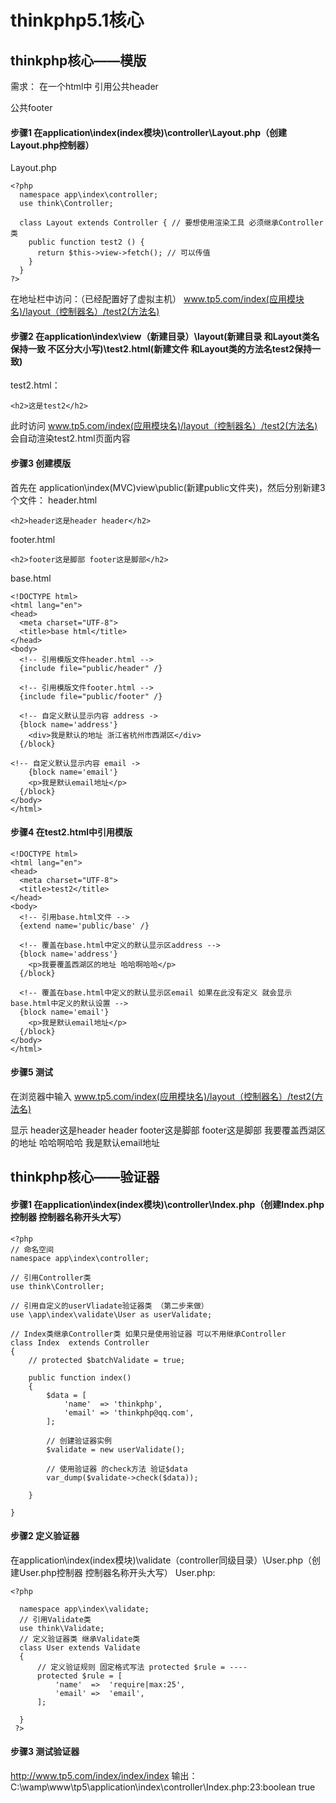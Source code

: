 # thinkphp5.1核心

## thinkphp核心——模版
需求：
在一个html中 
引用公共header

公共footer

#### 步骤1 在application\index(index模块)\controller\Layout.php（创建Layout.php控制器）
Layout.php
```
<?php 
  namespace app\index\controller;
  use think\Controller; 

  class Layout extends Controller { // 要想使用渲染工具 必须继承Controller类
    public function test2 () {
      return $this->view->fetch(); // 可以传值
    }
  }
?>
```
在地址栏中访问：（已经配置好了虚拟主机）
www.tp5.com/index(应用模块名)/layout（控制器名）/test2(方法名)

#### 步骤2 在application\index\view（新建目录）\layout(新建目录 和Layout类名保持一致 不区分大小写)\test2.html(新建文件 和Layout类的方法名test2保持一致)
test2.html：
```
<h2>这是test2</h2>
```
此时访问
www.tp5.com/index(应用模块名)/layout（控制器名）/test2(方法名)
会自动渲染test2.html页面内容

#### 步骤3 创建模版
首先在 application\index\(MVC)view\public(新建public文件夹)，然后分别新建3个文件：
header.html
```
<h2>header这是header header</h2>
```

footer.html
```
<h2>footer这是脚部 footer这是脚部</h2>
```

base.html
```
<!DOCTYPE html>
<html lang="en">
<head>
  <meta charset="UTF-8">
  <title>base html</title>
</head>
<body>
  <!-- 引用模版文件header.html -->
  {include file="public/header" /}

  <!-- 引用模版文件footer.html -->
  {include file="public/footer" /}

  <!-- 自定义默认显示内容 address ->
  {block name='address'}
    <div>我是默认的地址 浙江省杭州市西湖区</div>
  {/block}

<!-- 自定义默认显示内容 email ->
    {block name='email'}
    <p>我是默认email地址</p>
  {/block}
</body>
</html>
```

#### 步骤4 在test2.html中引用模版
```
<!DOCTYPE html>
<html lang="en">
<head>
  <meta charset="UTF-8">
  <title>test2</title>
</head>
<body>
  <!-- 引用base.html文件 -->
  {extend name='public/base' /}

  <!-- 覆盖在base.html中定义的默认显示区address -->
  {block name='address'}
    <p>我要覆盖西湖区的地址 哈哈啊哈哈</p>
  {/block}
  
  <!-- 覆盖在base.html中定义的默认显示区email 如果在此没有定义 就会显示base.html中定义的默认设置 -->
  {block name='email'}
    <p>我是默认email地址</p>
  {/block}
</body>
</html>
```

#### 步骤5 测试 
在浏览器中输入
www.tp5.com/index(应用模块名)/layout（控制器名）/test2(方法名)

显示
header这是header header
footer这是脚部 footer这是脚部
我要覆盖西湖区的地址 哈哈啊哈哈
我是默认email地址

## thinkphp核心——验证器
#### 步骤1 在application\index(index模块)\controller\Index.php（创建Index.php控制器 控制器名称开头大写）
```
<?php
// 命名空间
namespace app\index\controller;

// 引用Controller类
use think\Controller;

// 引用自定义的userVliadate验证器类 （第二步来做）
use \app\index\validate\User as userValidate;

// Index类继承Controller类 如果只是使用验证器 可以不用继承Controller
class Index  extends Controller
{
    // protected $batchValidate = true;
    
    public function index()
    {
        $data = [
            'name'  => 'thinkphp',
            'email' => 'thinkphp@qq.com',
        ];

        // 创建验证器实例
        $validate = new userValidate();
        
        // 使用验证器 的check方法 验证$data
        var_dump($validate->check($data));

    }

}
```
#### 步骤2 定义验证器
在application\index(index模块)\validate（controller同级目录）\User.php（创建User.php控制器 控制器名称开头大写）
User.php:
```
<?php

  namespace app\index\validate;
  // 引用Validate类
  use think\Validate;
  // 定义验证器类 继承Validate类
  class User extends Validate
  { 
      // 定义验证规则 固定格式写法 protected $rule = ----
      protected $rule = [
          'name'  =>  'require|max:25',
          'email' =>  'email',
      ];

  }
 ?>
```
#### 步骤3 测试验证器
http://www.tp5.com/index/index/index
输出：
C:\wamp\www\tp5\application\index\controller\Index.php:23:boolean true
